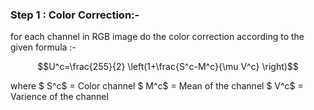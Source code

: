 ### Step 1 : Color Correction:-
for each channel in RGB image do the color correction according to the given formula :-
```math
U^c=\frac{255}{2} \left(1+\frac{S^c-M^c}{\mu V^c} \right)
```
where
$ S^c$ = Color channel 
$ M^c$ = Mean of the channel
$ V^c$ = Varience of the channel